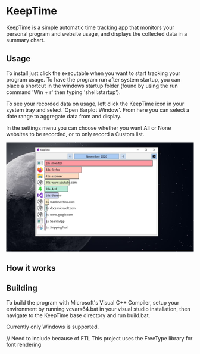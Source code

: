 # KeepTime

KeepTime is a simple automatic time tracking app that monitors your personal program and website usage, and displays the collected data in a summary chart. 

## Usage

To install just click the executable when you want to start tracking your program usage. 
To have the program run after system startup, you can place a shortcut in the windows startup folder (found by using the run command
'Win + r' then typing 'shell:startup'). 

To see your recorded data on usage, left click the KeepTime icon in your system tray and select 'Open Barplot Window'.
From here you can select a date range to aggregate data from and display. 

In the settings menu you can choose whether you want All or None websites to be recorded, or to only record a Custom list.

![Alt text](.github/images/KeepTimeDesktop1.jpeg?raw=true)

## How it works



## Building

To build the program with Microsoft's Visual C++ Compiler, setup your environment by running vcvars64.bat in your visual studio installation,
then navigate to the KeepTime base directory and run build.bat. 

Currently only Windows is supported.

// Need to include because of FTL
This project uses the FreeType library for font rendering
